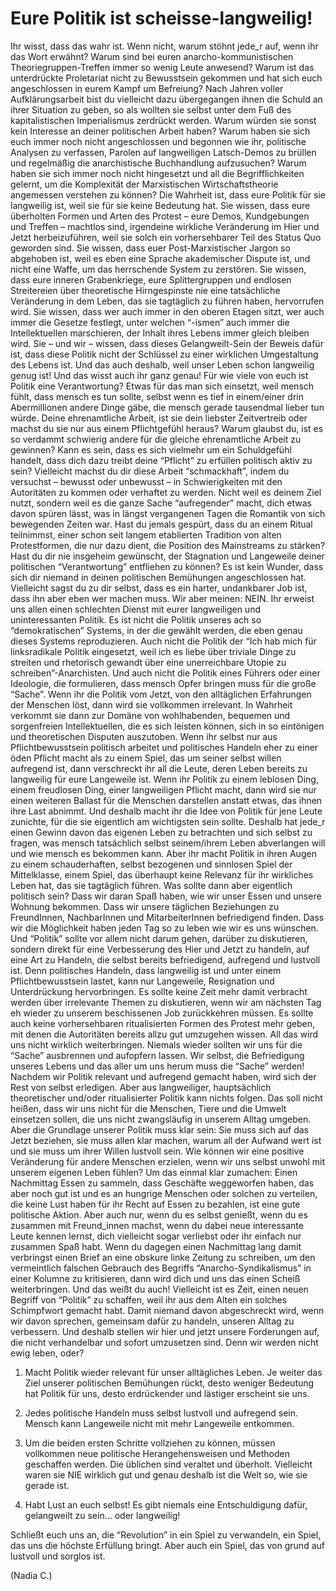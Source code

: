 # Eure Politik ist scheisse-langweilig!

Ihr wisst, dass das wahr ist. Wenn nicht, warum stöhnt jede_r auf, wenn ihr das Wort erwähnt? Warum sind bei euren anarcho-kommunistischen Theoriegruppen-Treffen immer so wenig Leute anwesend? Warum ist das unterdrückte Proletariat nicht zu Bewusstsein gekommen und hat sich euch angeschlossen in eurem Kampf um Befreiung? Nach Jahren voller Aufklärungsarbeit bist du vielleicht dazu übergegangen ihnen die Schuld an ihrer Situation zu geben, so als wollten sie selbst unter dem Fuß des kapitalistischen Imperialismus zerdrückt werden. Warum würden sie sonst kein Interesse an deiner politischen Arbeit haben? Warum haben sie sich euch immer noch nicht angeschlossen und begonnen wie ihr, politische Analysen zu verfassen, Parolen auf langweiligen Latsch-Demos zu brüllen und regelmäßig die anarchistische Buchhandlung aufzusuchen? Warum haben sie sich immer noch nicht hingesetzt und all die Begrifflichkeiten gelernt, um die Komplexität der Marxistischen Wirtschaftstheorie angemessen verstehen zu können? Die Wahrheit ist, dass eure Politik für sie langweilig ist, weil sie für sie keine Bedeutung hat. Sie wissen, dass eure überholten Formen und Arten des Protest – eure Demos, Kundgebungen und Treffen – machtlos sind, irgendeine wirkliche Veränderung im Hier und Jetzt herbeizuführen, weil sie solch ein vorhersehbarer Teil des Status Quo geworden sind. Sie wissen, dass euer Post-Marxistischer Jargon so abgehoben ist, weil es eben eine Sprache akademischer Dispute ist, und nicht eine Waffe, um das herrschende System zu zerstören. Sie wissen, dass eure inneren Grabenkriege, eure Splittergruppen und endlosen Streitereien über theoretische Hirngespinste nie eine tatsächliche Veränderung in dem Leben, das sie tagtäglich zu führen haben, hervorrufen wird. Sie wissen, dass wer auch immer in den oberen Etagen sitzt, wer auch immer die Gesetze festlegt, unter welchen “-ismen” auch immer die Intellektuellen marschieren, der Inhalt ihres Lebens immer gleich bleiben wird. Sie – und wir – wissen, dass dieses Gelangweilt-Sein der Beweis dafür ist, dass diese Politik nicht der Schlüssel zu einer wirklichen Umgestaltung des Lebens ist. Und das auch deshalb, weil unser Leben schon langweilig genug ist! Und das wisst auch ihr ganz genau! Für wie viele von euch ist Politik eine Verantwortung? Etwas für das man sich einsetzt, weil mensch fühlt, dass mensch es tun sollte, selbst wenn es tief in einem/einer drin Abermillionen andere Dinge gäbe, die mensch gerade tausendmal lieber tun würde. Deine ehrenamtliche Arbeit, ist sie dein liebster Zeitvertreib oder machst du sie nur aus einem Pflichtgefühl heraus? Warum glaubst du, ist es so verdammt schwierig andere für die gleiche ehrenamtliche Arbeit zu gewinnen? Kann es sein, dass es sich vielmehr um ein Schuldgefühl handelt, dass dich dazu treibt deine “Pflicht” zu erfüllen politisch aktiv zu sein? Vielleicht machst du dir diese Arbeit “schmackhaft”, indem du versuchst – bewusst oder unbewusst – in Schwierigkeiten mit den Autoritäten zu kommen oder verhaftet zu werden. Nicht weil es deinem Ziel nutzt, sondern weil es die ganze Sache “aufregender” macht, dich etwas davon spüren lässt, was in längst vergangenen Tagen die Romantik von sich bewegenden Zeiten war. Hast du jemals gespürt, dass du an einem Ritual teilnimmst, einer schon seit langem etablierten Tradition von alten Protestformen, die nur dazu dient, die Position des Mainstreams zu stärken? Hast du dir nie insgeheim gewünscht, der Stagnation und Langeweile deiner politischen “Verantwortung” entfliehen zu können? Es ist kein Wunder, dass sich dir niemand in deinen politischen Bemühungen angeschlossen hat. Vielleicht sagst du zu dir selbst, dass es ein harter, undankbarer Job ist, dass ihn aber eben wer machen muss. Wir aber meinen: NEIN. Ihr erweist uns allen einen schlechten Dienst mit eurer langweiligen und uninteressanten Politik. Es ist nicht die Politik unseres ach so “demokratischen” Systems, in der die gewählt werden, die eben genau dieses Systems reproduzieren. Auch nicht die Politik der “Ich hab mich für linksradikale Politik eingesetzt, weil ich es liebe über triviale Dinge zu streiten und rhetorisch gewandt über eine unerreichbare Utopie zu schreiben”-Anarchisten. Und auch nicht die Politik eines Führers oder einer Ideologie, die formulieren, dass mensch Opfer bringen muss für die große “Sache”. Wenn ihr die Politik vom Jetzt, von den alltäglichen Erfahrungen der Menschen löst, dann wird sie vollkommen irrelevant. In Wahrheit verkommt sie dann zur Domäne von wohlhabenden, bequemen und sorgenfreien Intellektuellen, die es sich leisten können, sich in so eintönigen und theoretischen Disputen auszutoben. Wenn ihr selbst nur aus Pflichtbewusstsein politisch arbeitet und politisches Handeln eher zu einer öden Pflicht macht als zu einem Spiel, das um seiner selbst willen aufregend ist, dann verschreckt ihr all die Leute, deren Leben bereits zu langweilig für eure Langeweile ist. Wenn ihr Politik zu einem leblosen Ding, einem freudlosen Ding, einer langweiligen Pflicht macht, dann wird sie nur einen weiteren Ballast für die Menschen darstellen anstatt etwas, das ihnen ihre Last abnimmt. Und deshalb macht ihr die Idee von Politik für jene Leute zunichte, für die sie eigentlich am wichtigsten sein sollte. Deshalb hat jede_r einen Gewinn davon das eigenen Leben zu betrachten und sich selbst zu fragen, was mensch tatsächlich selbst seinem/ihrem Leben abverlangen will und wie mensch es bekommen kann. Aber ihr macht Politik in ihren Augen zu einem schauderhaften, selbst bezogenen und sinnlosen Spiel der Mittelklasse, einem Spiel, das überhaupt keine Relevanz für ihr wirkliches Leben hat, das sie tagtäglich führen. Was sollte dann aber eigentlich politisch sein? Dass wir daran Spaß haben, wie wir unser Essen und unsere Wohnung bekommen. Dass wir unsere täglichen Beziehungen zu FreundInnen, NachbarInnen und MitarbeiterInnen befriedigend finden. Dass wir die Möglichkeit haben jeden Tag so zu leben wie wir es uns wünschen. Und “Politik” sollte vor allem nicht darum gehen, darüber zu diskutieren, sondern direkt für eine Verbesserung des Hier und Jetzt zu handeln, auf eine Art zu Handeln, die selbst bereits befriedigend, aufregend und lustvoll ist. Denn politisches Handeln, dass langweilig ist und unter einem Pflichtbewusstsein lastet, kann nur Langeweile, Resignation und Unterdrückung hervorbringen. Es sollte keine Zeit mehr damit verbracht werden über irrelevante Themen zu diskutieren, wenn wir am nächsten Tag eh wieder zu unserem beschissenen Job zurückkehren müssen. Es sollte auch keine vorhersehbaren ritualisierten Formen des Protest mehr geben, mit denen die Autoritäten bereits allzu gut umzugehen wissen. All das wird uns nicht wirklich weiterbringen. Niemals wieder sollten wir uns für die “Sache” ausbrennen und aufopfern lassen. Wir selbst, die Befriedigung unseres Lebens und das aller um uns herum muss die “Sache” werden! Nachdem wir Politik relevant und aufregend gemacht haben, wird sich der Rest von selbst erledigen. Aber aus langweiliger, hauptsächlich theoretischer und/oder ritualisierter Politik kann nichts folgen. Das soll nicht heißen, dass wir uns nicht für die Menschen, Tiere und die Umwelt einsetzen sollen, die uns nicht zwangsläufig in unserem Alltag umgeben. Aber die Grundlage unserer Politik muss klar sein: Sie muss sich auf das Jetzt beziehen, sie muss allen klar machen, warum all der Aufwand wert ist und sie muss um ihrer Willen lustvoll sein. Wie können wir eine positive Veränderung für andere Menschen erzielen, wenn wir uns selbst unwohl mit unserem eigenen Leben fühlen? Um das einmal klar zumachen: Einen Nachmittag Essen zu sammeln, dass Geschäfte weggeworfen haben, das aber noch gut ist und es an hungrige Menschen oder solchen zu verteilen, die keine Lust haben für ihr Recht auf Essen zu bezahlen, ist eine gute politische Aktion. Aber auch nur, wenn du es selbst genießt, wenn du es zusammen mit Freund_innen machst, wenn du dabei neue interessante Leute kennen lernst, dich vielleicht sogar verliebst oder ihr einfach nur zusammen Spaß habt. Wenn du dagegen einen Nachmittag lang damit verbringst einen Brief an eine obskure linke Zeitung zu schreiben, um den vermeintlich falschen Gebrauch des Begriffs “Anarcho-Syndikalismus” in einer Kolumne zu kritisieren, dann wird dich und uns das einen Scheiß weiterbringen. Und das weißt du auch! Vielleicht ist es Zeit, einen neuen Begriff von “Politik” zu schaffen, weil ihr aus dem Alten ein solches Schimpfwort gemacht habt. Damit niemand davon abgeschreckt wird, wenn wir davon sprechen, gemeinsam dafür zu handeln, unseren Alltag zu verbessern. Und deshalb stellen wir hier und jetzt unsere Forderungen auf, die nicht verhandelbar und sofort umzusetzen sind. Denn wir werden nicht ewig leben, oder?

1. Macht Politik wieder relevant für unser alltägliches Leben. Je weiter das Ziel unserer politischen Bemühungen rückt, desto weniger Bedeutung hat Politik für uns, desto erdrückender und lästiger erscheint sie uns.

2. Jedes politische Handeln muss selbst lustvoll und aufregend sein. Mensch kann Langeweile nicht mit mehr Langeweile entkommen.

3. Um die beiden ersten Schritte vollziehen zu können, müssen vollkommen neue politische Herangehensweisen und Methoden geschaffen werden. Die üblichen sind veraltet und überholt. Vielleicht waren sie NIE wirklich gut und genau deshalb ist die Welt so, wie sie gerade ist.

4. Habt Lust an euch selbst! Es gibt niemals eine Entschuldigung dafür, gelangweilt zu sein… oder langweilig!

Schließt euch uns an, die “Revolution” in ein Spiel zu verwandeln, ein Spiel, das uns die höchste Erfüllung bringt. Aber auch ein Spiel, das von grund auf lustvoll und sorglos ist.

(Nadia C.)

